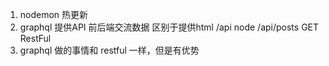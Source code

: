1. nodemon 热更新
2. graphql 提供API
  前后端交流数据
  区别于提供html
  /api  node
  /api/posts  GET RestFul
3. graphql 做的事情和 restful 一样，但是有优势
